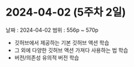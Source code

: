 # 2024-04-02 (5주차 2일)

날짜 : 2024-04-02
범위 : 556p ~ 570p

- 깃허브에서 제공하는 기본 깃허브 액션 학습
- 그 외에 다양한 깃허브 액션 가져다 사용하는 법 학습
- 버전/의존성 유의적 버전 학습